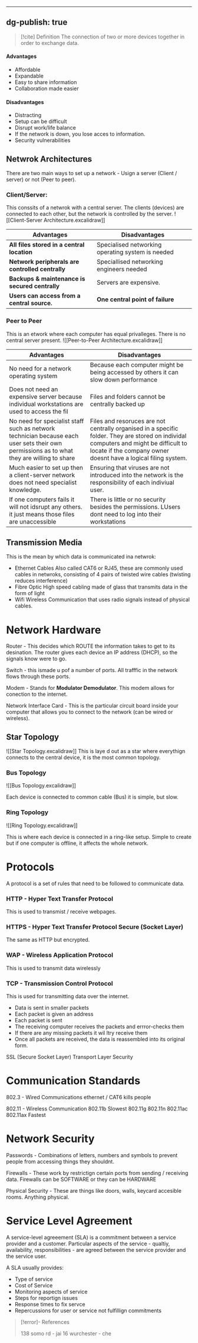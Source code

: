 
---
dg-publish: true
---
>[!cite] Definition
>The connection of two or more devices together in order to exchange data.


#### Advantages
- Affordable
- Expandable
- Easy to share information
- Collaboration made easier

#### Disadvantages
- Distracting
- Setup can be difficult
- Disrupt work/life balance
- If the network is down, you lose acces to information.
- Security vulnerabilities

## Netwrok Architectures
There are two main ways to set up a network - Usign a server (Client / server) or not (Peer to peer).

### Client/Server:
This conssits of a netwrok with a central server. The clients (devices) are connected to each other, but the network is controlled by the server.
![[Client-Server Architecture.excalidraw]]



| Advantages                                   | Disadvantages |
| -------------------------------------------- | ------------- |
| **All files stored in a central location**       | Specialised networking operating system is needed              |
| **Network peripherals are controlled centrally** | Speciallised networking engineers needed              |
| **Backups & maintenance is secured centrally**   | Servers are expensive.              |
| **Users can access from a central source.**      | **One central point of failure**              |

### Peer to Peer
This is an etwork where each computer has equal privalleges. There is no central server present.
![[Peer-to-Peer Architecture.excalidraw]]

| Advantages                                                                                                                                | Disadvantages                                                                                                                                                                                           |
| ----------------------------------------------------------------------------------------------------------------------------------------- | ------------------------------------------------------------------------------------------------------------------------------------------------------------------------------------------------------- |
| No need for a network operating system                                                                                                    | Because each computer might be being accessed by others it can slow down performance                                                                                                                    |
| Does not need an expensive server because individual workstations are used to access the fil                                              | Files and folders cannot be centrally backed up                                                                                                                                                         |
| No need for specialist staff such as network technician because each user sets their own permissions as to what they are willing to share | Files and resoruces are not centrally organised in a specific folder. They are stored on individal computers and might be difficult to locate if the company owner doesnt have a logical filing system. |
| Much easier to set up then a client-server network does not need specialist knowledge.                                                    | Ensuring that viruses are not introduced into the network is the responsibility of each indiviual user.                                                                                                 |
| If one computers fails it will not idsrupt any others. it just means those files are unaccessible                                         | There is little or no security besides the permissions. LUsers dont need to log into their workstations                                                                                                                                                                                                        |


## Transmission Media
This is the mean by which data is communicated ina netwrok:
- Ethernet Cables
	Also called CAT6 or RJ45, these are commonly used cables in netwroks, consisting of 4 pairs of twisted wire cables (twisting reduces interference)
- Fibre Optic
	High speed cabling made of glass that transmits data in the form of light
- Wifi
	Wireless Communication that uses radio signals instead of physical cables.

# Network Hardware

Router - This decides which ROUTE the information takes to get to its desination. The router gives each device an IP address (DHCP), so the signals know were to go.

Switch - this ismade u pof a number of ports. All trafffic in the network flows through these ports.

Modem - Stands for **Modulator Demodulator**. This modem allows for conection to the internet.

Network Interface Card - This is the particular circuit board inside your computer that allows you to connect to the network (can be wired or wireless).

## Star Topology
![[Star Topology.excalidraw]]
This is laye d out as a star where everythign connects to the central device, it is the most common topology.


### Bus Topology
![[Bus Topology.excalidraw]]

Each device is connected to  common cable (Bus) it is simple, but slow.

### Ring Topology
![[Ring Topology.excalidraw]]

This is where each device is connected in a ring-like setup. Simple to create but if one computer is offline, it affects the whole network.

# Protocols

A protocol is a set of rules that need to be followed to communicate data.

### HTTP - Hyper Text Transfer Protocol
This is used to transmist / receive webpages.

### HTTPS - Hyper Text Transfer Protocol **S**ecure (Socket Layer)
The same as HTTP but encrypted.

### WAP - Wireless Application Protocol
This is used to transmit data wirelessly

### TCP - Transmission Control Protocol
This is used for transmitting  data over the internet.
- Data is sent in smaller packets
- Each packet is given an address
- Each packet is sent
- The receiving computer receives the packets and errror-checks them
- If there are any missing packets it wil ltry receive them
- Once all packets are received, the data is reassembled into its original form.

 SSL (Secure Socket Layer)
 Transport Layer Security
# Communication Standards

802.3 - Wired Communications ethernet / CAT6 kills people 

802.11 - Wireless Communication
802.11b Slowest
802.11g
802.11n
802.11ac
802.11ax Fastest

# Network Security
Passwords - Combinations of letters, numbers and symbols to prevent people from accessing things they shouldnt.

Firewalls - These work by restrictign certain ports from sending / receiving data. Firewalls can be SOFTWARE or they can be HARDWARE

Physical Security - These are things like doors, walls, keycard accesible rooms. Anything physical.

# Service Level Agreement
A service-level agreeement (SLA) is a commitment between a service provider and a customer. Particular aspects of the service - qualtiy, availability, responsibilities - are agreed between the service provider and the service user.

A SLA usually provides:
- Type of service
- Cost of Service
- Monitoring aspects of service
- Steps for reportign issues
- Response times to fix servce
- Repercussions for user or service not fulfillign commitments









> [!error]- References
> 
> 138 somo rd - jai
> 16 wurchester - che